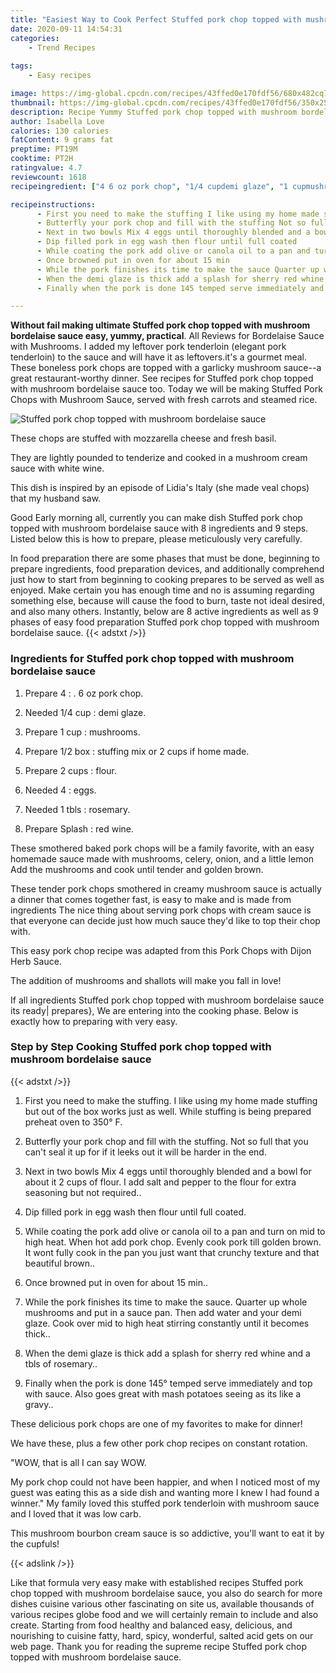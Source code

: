 ```yaml
---
title: "Easiest Way to Cook Perfect Stuffed pork chop topped with mushroom bordelaise sauce"
date: 2020-09-11 14:54:31
categories:
    - Trend Recipes
    
tags:
    - Easy recipes

image: https://img-global.cpcdn.com/recipes/43ffed0e170fdf56/680x482cq70/stuffed-pork-chop-topped-with-mushroom-bordelaise-sauce-recipe-main-photo.jpg
thumbnail: https://img-global.cpcdn.com/recipes/43ffed0e170fdf56/350x250cq70/stuffed-pork-chop-topped-with-mushroom-bordelaise-sauce-recipe-main-photo.jpg
description: Recipe Yummy Stuffed pork chop topped with mushroom bordelaise sauce with 8 ingredients and 9 stages of easy cooking.
author: Isabella Love
calories: 130 calories
fatContent: 9 grams fat
preptime: PT19M
cooktime: PT2H
ratingvalue: 4.7
reviewcount: 1618
recipeingredient: ["4 6 oz pork chop", "1/4 cupdemi glaze", "1 cupmushrooms", "1/2 boxstuffing mix or 2 cups if home made", "2 cupsflour", "4eggs", "1 tblsrosemary", "Splashred wine"]

recipeinstructions: 
      - First you need to make the stuffing I like using my home made stuffing but out of the box works just as well While stuffing is being prepared preheat oven to 350 F 
      - Butterfly your pork chop and fill with the stuffing Not so full that you cant seal it up for if it leeks out it will be harder in the end 
      - Next in two bowls Mix 4 eggs until thoroughly blended and a bowl for about it 2 cups of flour I add salt and pepper to the flour for extra seasoning but not required 
      - Dip filled pork in egg wash then flour until full coated 
      - While coating the pork add olive or canola oil to a pan and turn on mid to high heat When hot add pork chop Evenly cook pork till golden brown It wont fully cook in the pan you just want that crunchy texture and that beautiful brown 
      - Once browned put in oven for about 15 min 
      - While the pork finishes its time to make the sauce Quarter up whole mushrooms and put in a sauce pan Then add water and your demi glaze Cook over mid to high heat stirring constantly until it becomes thick 
      - When the demi glaze is thick add a splash for sherry red whine and a tbls of rosemary 
      - Finally when the pork is done 145 temped serve immediately and top with sauce Also goes great with mash potatoes seeing as its like a gravy

---
```




**Without fail making ultimate Stuffed pork chop topped with mushroom bordelaise sauce easy, yummy, practical**. All Reviews for Bordelaise Sauce with Mushrooms. I added my leftover pork tenderloin (elegant pork tenderloin) to the sauce and will have it as leftovers.it&#39;s a gourmet meal. These boneless pork chops are topped with a garlicky mushroom sauce--a great restaurant-worthy dinner. See recipes for Stuffed pork chop topped with mushroom bordelaise sauce too. Today we will be making Stuffed Pork Chops with Mushroom Sauce, served with fresh carrots and steamed rice.


![Stuffed pork chop topped with mushroom bordelaise sauce](https://img-global.cpcdn.com/recipes/43ffed0e170fdf56/680x482cq70/stuffed-pork-chop-topped-with-mushroom-bordelaise-sauce-recipe-main-photo.jpg "Stuffed pork chop topped with mushroom bordelaise sauce")



These chops are stuffed with mozzarella cheese and fresh basil.

They are lightly pounded to tenderize and cooked in a mushroom cream sauce with white wine.

This dish is inspired by an episode of Lidia&#39;s Italy (she made veal chops) that my husband saw.


Good Early morning all, currently you can make dish Stuffed pork chop topped with mushroom bordelaise sauce with 8 ingredients and 9 steps. Listed below this is how to prepare, please meticulously very carefully.

In food preparation there are some phases that must be done, beginning to prepare ingredients, food preparation devices, and additionally comprehend just how to start from beginning to cooking prepares to be served as well as enjoyed. Make certain you has enough time and no is assuming regarding something else, because will cause the food to burn, taste not ideal desired, and also many others. Instantly, below are 8 active ingredients as well as 9 phases of easy food preparation Stuffed pork chop topped with mushroom bordelaise sauce.
{{< adstxt />}}

### Ingredients for Stuffed pork chop topped with mushroom bordelaise sauce


1. Prepare 4 : . 6 oz pork chop.

1. Needed 1/4 cup : demi glaze.

1. Prepare 1 cup : mushrooms.

1. Prepare 1/2 box : stuffing mix or 2 cups if home made.

1. Prepare 2 cups : flour.

1. Needed 4 : eggs.

1. Needed 1 tbls : rosemary.

1. Prepare Splash : red wine.


These smothered baked pork chops will be a family favorite, with an easy homemade sauce made with mushrooms, celery, onion, and a little lemon Add the mushrooms and cook until tender and golden brown.

These tender pork chops smothered in creamy mushroom sauce is actually a dinner that comes together fast, is easy to make and is made from ingredients The nice thing about serving pork chops with cream sauce is that everyone can decide just how much sauce they&#39;d like to top their chop with.

This easy pork chop recipe was adapted from this Pork Chops with Dijon Herb Sauce.

The addition of mushrooms and shallots will make you fall in love!


If all ingredients Stuffed pork chop topped with mushroom bordelaise sauce its ready| prepares}, We are entering into the cooking phase. Below is exactly how to preparing with very easy.

### Step by Step Cooking Stuffed pork chop topped with mushroom bordelaise sauce

{{< adstxt />}}


1. First you need to make the stuffing. I like using my home made stuffing but out of the box works just as well. While stuffing is being prepared preheat oven to 350° F.



1. Butterfly your pork chop and fill with the stuffing. Not so full that you can&#39;t seal it up for if it leeks out it will be harder in the end.



1. Next in two bowls Mix 4 eggs until thoroughly blended and a bowl for about it 2 cups of flour. I add salt and pepper to the flour for extra seasoning but not required..



1. Dip filled pork in egg wash then flour until full coated.



1. While coating the pork add olive or canola oil to a pan and turn on mid to high heat. When hot add pork chop. Evenly cook pork till golden brown. It wont fully cook in the pan you just want that crunchy texture and that beautiful brown..



1. Once browned put in oven for about 15 min..



1. While the pork finishes its time to make the sauce. Quarter up whole mushrooms and put in a sauce pan. Then add water and your demi glaze. Cook over mid to high heat stirring constantly until it becomes thick..



1. When the demi glaze is thick add a splash for sherry red whine and a tbls of rosemary..



1. Finally when the pork is done 145° temped serve immediately and top with sauce. Also goes great with mash potatoes seeing as its like a gravy..




These delicious pork chops are one of my favorites to make for dinner!

We have these, plus a few other pork chop recipes on constant rotation.

&#34;WOW, that is all I can say WOW.

My pork chop could not have been happier, and when I noticed most of my guest was eating this as a side dish and wanting more I knew I had found a winner.&#34; My family loved this stuffed pork tenderloin with mushroom sauce and I loved that it was low carb.

This mushroom bourbon cream sauce is so addictive, you&#39;ll want to eat it by the cupfuls!


{{< adslink />}}

Like that formula very easy make with established recipes Stuffed pork chop topped with mushroom bordelaise sauce, you also do search for more dishes cuisine various other fascinating on site us, available thousands of various recipes globe food and we will certainly remain to include and also create. Starting from food healthy and balanced easy, delicious, and nourishing to cuisine fatty, hard, spicy, wonderful, salted acid gets on our web page. Thank you for reading the supreme recipe Stuffed pork chop topped with mushroom bordelaise sauce.
